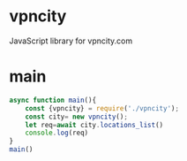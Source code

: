 # vpncity
JavaScript library for vpncity.com
# main
```js
async function main(){
    const {vpncity} = require('./vpncity');
    const city= new vpncity();
    let req=await city.locations_list()
    console.log(req)
}
main()
```
